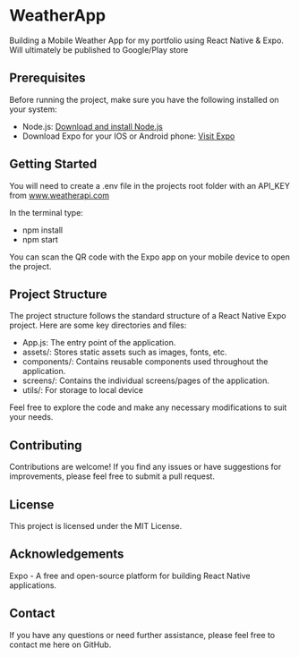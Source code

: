 # WeatherApp
Building a Mobile Weather App for my portfolio using React Native &amp; Expo.  Will ultimately be published to Google/Play store

## Prerequisites

Before running the project, make sure you have the following installed on your system:

- Node.js: [Download and install Node.js](https://nodejs.org)
- Download Expo for your IOS or Android phone: [Visit Expo](https://expo.io/)

## Getting Started

You will need to create a .env file in the projects root folder with an API_KEY from www.weatherapi.com

In the terminal type: 
 - npm install
 - npm start

You can scan the QR code with the Expo app on your mobile device to open the project.

## Project Structure
The project structure follows the standard structure of a React Native Expo project. Here are some key directories and files:

- App.js: The entry point of the application.
- assets/: Stores static assets such as images, fonts, etc.
- components/: Contains reusable components used throughout the application.
- screens/: Contains the individual screens/pages of the application.
- utils/: For storage to local device

Feel free to explore the code and make any necessary modifications to suit your needs.


## Contributing
Contributions are welcome! If you find any issues or have suggestions for improvements, please feel free to submit a pull request.

## License
This project is licensed under the MIT License.

## Acknowledgements
Expo - A free and open-source platform for building React Native applications.
## Contact
If you have any questions or need further assistance, please feel free to contact me here on GitHub.
